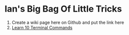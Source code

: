 # Ian's Big Bag Of Little Tricks
1. Create a wiki page here on Github and put the link here
1. [Learn 10 Terminal Commands](https://www.youtube.com/watch?v=bNlKb8fIiYs) 
